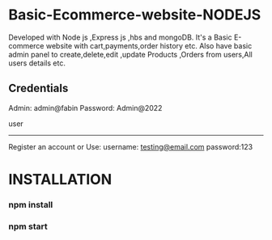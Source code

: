 # Basic-Ecommerce-website-NODEJS
Developed with Node js ,Express js ,hbs and mongoDB. It's a Basic E-commerce website with cart,payments,order history etc.
Also have basic admin panel to create,delete,edit ,update Products ,Orders from users,All users details etc.

## Credentials
Admin: admin@fabin
Password: Admin@2022

user
____
Register an account or Use:
username: testing@email.com
password:123

# INSTALLATION
### npm install
### npm start
